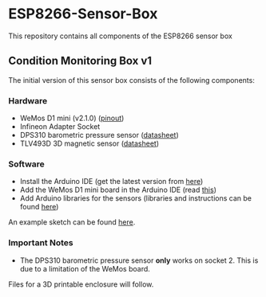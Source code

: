 # ESP8266-Sensor-Box
This repository contains all components of the ESP8266 sensor box

## Condition Monitoring Box v1
The initial version of this sensor box consists of the following components:

### Hardware
* WeMos D1 mini (v2.1.0) ([pinout](https://escapequotes.net/wp-content/uploads/2016/02/esp8266-wemos-d1-mini-pinout.png))
* Infineon Adapter Socket
* DPS310 barometric pressure sensor ([datasheet](https://www.infineon.com/dgdl/Infineon-DPS310-DS-v01_00-EN.pdf?fileId=5546d462576f34750157750826c42242))
* TLV493D 3D magnetic sensor ([datasheet](https://www.infineon.com/dgdl/Infineon-TLV493D-A1B6-DS-v01_00-EN.pdf?fileId=5546d462525dbac40152a6b85c760e80))

### Software
* Install the Arduino IDE (get the latest version from [here](https://www.arduino.cc/))
* Add the WeMos D1 mini board in the Arduino IDE (read [this](http://www.instructables.com/id/Programming-the-WeMos-Using-Arduino-SoftwareIDE/))
* Add Arduino libraries for the sensors (libraries and instructions can be found [here](https://github.com/Infineon))

An example sketch can be found [here](https://github.com/Infineon/ESP8266-Sensor-Box/tree/master/examples).


### Important Notes
* The DPS310 barometric pressure sensor __only__ works on socket 2. This is due to a limitation of the WeMos board.

Files for a 3D printable enclosure will follow.
